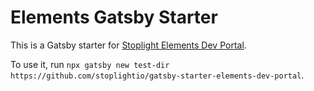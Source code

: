 # Elements Gatsby Starter

This is a Gatsby starter for [Stoplight Elements Dev Portal](https://github.com/stoplightio/elements).

To use it, run `npx gatsby new test-dir https://github.com/stoplightio/gatsby-starter-elements-dev-portal`.